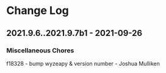<!--
SPDX-FileCopyrightText: 2021 Joshua Mulliken <joshua@mulliken.net>

SPDX-License-Identifier: Apache-2.0
-->

# Change Log

## 2021.9.6..2021.9.7b1 - 2021-09-26


### Miscellaneous Chores

f18328 - bump wyzeapy & version number - Joshua Mulliken